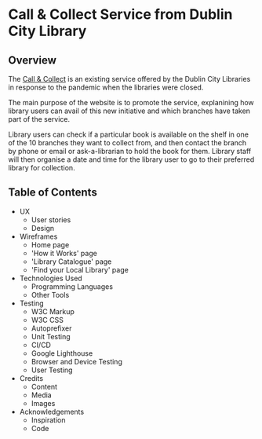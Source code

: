 Call & Collect Service from Dublin City Library
======


Overview
------

The [Call & Collect](https://stefcruz.github.io/ci_milestone1/) is an existing service offered by the Dublin City Libraries in response to the pandemic when the libraries were closed. 

The main purpose of the website is to promote the service, explanining how library users can avail of this new initiative and which branches have taken part of the service. 

Library users can check if a particular book is available on the shelf in one of the 10 branches they want to collect from, and then contact the branch by phone or email or ask-a-librarian to hold the book for them. Library staff will then organise a date and time for the library user to go to their preferred library for collection.

Table of Contents
------

- UX
    - User stories
    - Design
- Wireframes
    - Home page
    - 'How it Works' page
    - 'Library Catalogue' page
    - 'Find your Local Library' page
- Technologies Used
    - Programming Languages
    - Other Tools
- Testing
    - W3C Markup
    - W3C CSS
    - Autoprefixer
    - Unit Testing
    - CI/CD
    - Google Lighthouse
    - Browser and Device Testing
    - User Testing
- Credits
    - Content
    - Media
    - Images
- Acknowledgements
    - Inspiration
    - Code
